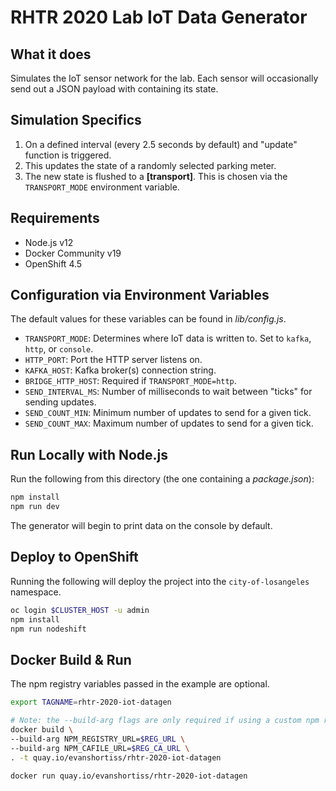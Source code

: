 # RHTR 2020 Lab IoT Data Generator

## What it does

Simulates the IoT sensor network for the lab. Each sensor will occasionally
send out a JSON payload with containing its state.

## Simulation Specifics

1. On a defined interval (every 2.5 seconds by default) and "update" function is triggered.
1. This updates the state of a randomly selected parking meter.
1. The new state is flushed to a **[transport]**. This is chosen via the `TRANSPORT_MODE` environment variable.

## Requirements

* Node.js v12
* Docker Community v19
* OpenShift 4.5

## Configuration via Environment Variables

The default values for these variables can be found in *lib/config.js*.

* `TRANSPORT_MODE`: Determines where IoT data is written to. Set to `kafka`, `http`, or `console`.
* `HTTP_PORT`: Port the HTTP server listens on.
* `KAFKA_HOST`: Kafka broker(s) connection string.
* `BRIDGE_HTTP_HOST`: Required if `TRANSPORT_MODE=http`.
* `SEND_INTERVAL_MS`: Number of milliseconds to wait between "ticks" for sending updates.
* `SEND_COUNT_MIN`: Minimum number of updates to send for a given tick.
* `SEND_COUNT_MAX`: Maximum number of updates to send for a given tick.

## Run Locally with Node.js

Run the following from this directory (the one containing a *package.json*):

```bash
npm install
npm run dev
```

The generator will begin to print data on the console by default.

## Deploy to OpenShift
Running the following will deploy the project into the `city-of-losangeles`
namespace.

```bash
oc login $CLUSTER_HOST -u admin
npm install
npm run nodeshift
```

## Docker Build & Run

The npm registry variables passed in the example are optional.

```bash
export TAGNAME=rhtr-2020-iot-datagen

# Note: the --build-arg flags are only required if using a custom npm registry
docker build \
--build-arg NPM_REGISTRY_URL=$REG_URL \
--build-arg NPM_CAFILE_URL=$REG_CA_URL \
. -t quay.io/evanshortiss/rhtr-2020-iot-datagen

docker run quay.io/evanshortiss/rhtr-2020-iot-datagen
```
